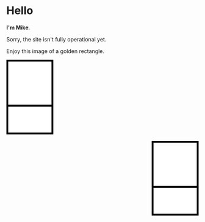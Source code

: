 # Hello

__I'm Mike__.

Sorry, the site isn't fully operational yet.

Enjoy this image of a golden rectangle.

![A golden rectangle ><](/assets/golden-rectangle.png "Golden Rectangle, one iteration")

<img align="right" src="/assets/golden-rectangle.png"/>
